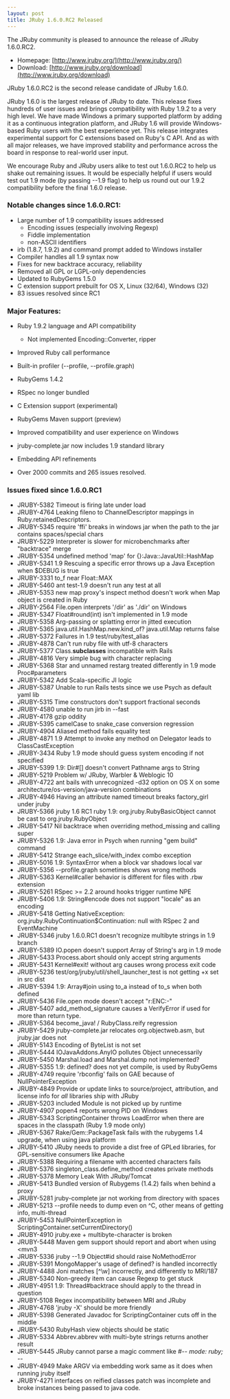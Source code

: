```yaml
---
layout: post
title: JRuby 1.6.0.RC2 Released
---
```

The JRuby community is pleased to announce the release of JRuby 1.6.0.RC2.

- Homepage: [http://www.jruby.org/](http://www.jruby.org/)
- Download: [http://www.jruby.org/download](http://www.jruby.org/download)

JRuby 1.6.0.RC2 is the second release candidate of JRuby 1.6.0.

JRuby 1.6.0 is the largest release of JRuby to date. This release
fixes hundreds of user issues and brings compatibility with Ruby 1.9.2
to a very high level. We have made Windows a primary supported
platform by adding it as a continuous integration platform, and JRuby
1.6 will provide Windows-based Ruby users with the best experience
yet. This release integrates experimental support for C extensions
based on Ruby's C API. And as with all major releases, we have
improved stability and performance across the board in response to
real-world user input.

We encourage Ruby and JRuby users alike to test out 1.6.0.RC2 to help
us shake out remaining issues. It would be especially helpful if users
would test out 1.9 mode (by passing --1.9 flag) to help us round out
our 1.9.2 compatibility before the final 1.6.0 release.

### Notable changes since 1.6.0.RC1:
- Large number of 1.9 compatibility issues addressed
  - Encoding issues (especially involving Regexp)
  - Fiddle implementation
  - non-ASCII identifiers
- irb (1.8.7, 1.9.2) and command prompt added to Windows installer
- Compiler handles all 1.9 syntax now
- Fixes for new backtrace accuracy, reliability
- Removed all GPL or LGPL-only dependencies
- Updated to RubyGems 1.5.0
- C extension support prebuilt for OS X, Linux (32/64), Windows (32)
- 83 issues resolved since RC1

### Major Features:

- Ruby 1.9.2 language and API compatibility

  - Not implemented Encoding::Converter, ripper
- Improved Ruby call performance
- Built-in profiler (--profile, --profile.graph)
- RubyGems 1.4.2
- RSpec no longer bundled
- C Extension support (experimental)
- RubyGems Maven support (preview)
- Improved compatibility and user experience on Windows
- jruby-complete.jar now includes 1.9 standard library
- Embedding API refinements
- Over 2000 commits and 265 issues resolved.

### Issues fixed since 1.6.0.RC1

- JRUBY-5382 Timeout is firing late under load
- JRUBY-4764 Leaking fileno to ChannelDescriptor mappings in Ruby.retainedDescriptors.
- JRUBY-5345 require 'ffi' breaks in windows jar when the path to the jar contains spaces/special chars
- JRUBY-5229 Interpreter is slower for microbenchmarks after "backtrace" merge
- JRUBY-5354 undefined method 'map' for {}:Java::JavaUtil::HashMap
- JRUBY-5341 1.9 Rescuing a specific error throws up a Java Exception when $DEBUG is true
- JRUBY-3331 to_f near Float::MAX
- JRUBY-5460 ant test-1.9 doesn't run any test at all
- JRUBY-5353 new map proxy's inspect method doesn't work when Map object is created in Ruby
- JRUBY-2564 File.open interprets '/dir' as './dir' on Windows
- JRUBY-5347 Float#round(int) isn't implemented in 1.9 mode
- JRUBY-5358 Arg-passing or splatting error in jitted execution
- JRUBY-5365 java.util.HashMap.new.kind_of? java.util.Map returns false
- JRUBY-5372 Failures in 1.9 test/ruby/test_alias
- JRUBY-4878 Can't run ruby file with utf-8 characters
- JRUBY-5377 Class.__subclasses__ incompatible with Rails
- JRUBY-4816 Very simple bug with character replacing
- JRUBY-5368 Star and unnamed restarg treated differently in 1.9 mode Proc#parameters
- JRUBY-5342 Add Scala-specific JI logic
- JRUBY-5387 Unable to run Rails tests since we use Psych as default yaml lib
- JRUBY-5315 Time constructors don't support fractional seconds
- JRUBY-4580 unable to run jirb in --fast
- JRUBY-4178 gzip oddity
- JRUBY-5395 camelCase to snake_case conversion regression
- JRUBY-4904 Aliased method fails equality test
- JRUBY-4871 1.9 Attempt to invoke any method on Delegator leads to ClassCastException
- JRUBY-3434 Ruby 1.9 mode should guess system encoding if not specified
- JRUBY-5399 1.9: Dir#\[\] doesn't convert Pathname args to String
- JRUBY-5219 Problem w/ JRuby, Warbler & Weblogic 10
- JRUBY-4722 ant bails with unrecognized -d32 option on OS X on some architecture/os-version/java-version combinations
- JRUBY-4946 Having an attribute named timeout breaks factory_girl under jruby
- JRUBY-5366 jruby 1.6 RC1 ruby 1.9: org.jruby.RubyBasicObject cannot be cast to org.jruby.RubyObject
- JRUBY-5417 Nil backtrace when overriding method_missing and calling super
- JRUBY-5326 1.9: Java error in Psych when running "gem build" command
- JRUBY-5412 Strange each_slice/with_index combo exception
- JRUBY-5016 1.9: SyntaxError when a block var shadows local var
- JRUBY-5356 --profile.graph sometimes shows wrong methods
- JRUBY-5363 Kernel#caller behavior is different for files with .rbw extension
- JRUBY-5261 RSpec &gt;= 2.2 around hooks trigger runtime NPE
- JRUBY-5406 1.9: String#encode does not support "locale" as an encoding
- JRUBY-5418 Getting NativeException: org.jruby.RubyContinuation$Continuation: null with RSpec 2 and EventMachine
- JRUBY-5346 jruby 1.6.0.RC1 doesn't recognize multibyte strings in 1.9 branch
- JRUBY-5389 IO.popen doesn't support Array of String's arg in 1.9 mode
- JRUBY-5433 Process.abort should only accept string arguments
- JRUBY-5431 Kernel#exit! without arg causes wrong process exit code
- JRUBY-5236 test/org/jruby/util/shell_launcher_test is not getting +x set in src dist
- JRUBY-5394 1.9: Array#join using to_a instead of to_s when both defined
- JRUBY-5436 File.open mode doesn't accept "r:ENC:-"
- JRUBY-5407 add_method_signature causes a VerifyError if used for more than return type.
- JRUBY-5364 become_java! / RubyClass.reify regression
- JRUBY-5429 jruby-complete.jar relocates org.objectweb.asm, but jruby.jar does not
- JRUBY-5143 Encoding of ByteList is not set
- JRUBY-5444 IOJavaAddons.AnyIO pollutes Object unnecessarily
- JRUBY-5450 Marshal.load and Marshal.dump not implemented?
- JRUBY-5355 1.9: defined? does not yet compile, is used by RubyGems
- JRUBY-4749 require 'rbconfig' fails on GAE because of NullPointerException
- JRUBY-4849 Provide or update links to source/project, attribution, and license info for *all* libraries ship with JRuby
- JRUBY-5203 included Module is not picked up by runtime
- JRUBY-4907 popen4 reports wrong PID on Windows
- JRUBY-5343 ScriptingContainer throws LoadError when there are spaces in the classpath (Ruby 1.9 mode only)
- JRUBY-5367 Rake/Gem::PackageTask fails with the rubygems 1.4 upgrade, when using java platform
- JRUBY-5410 JRuby needs to provide a dist free of GPLed libraries, for GPL-sensitive consumers like Apache
- JRUBY-5388 Requiring a filename with accented characters fails
- JRUBY-5376 singleton_class.define_method creates private methods
- JRUBY-5378 Memory Leak With JRuby/Tomcat
- JRUBY-5413 Bundled version of Rubygems (1.4.2) fails when behind a proxy
- JRUBY-5281 jruby-complete jar not working from directory with spaces
- JRUBY-5213 --profile needs to dump even on ^C, other means of getting info, multi-thread
- JRUBY-5453 NullPointerException in ScriptingContainer.setCurrentDirectory()
- JRUBY-4910 jruby.exe + multibyte-character is broken
- JRUBY-5448 Maven gem support should report and abort when using &lt;mvn3
- JRUBY-5336 jruby --1.9 Object#id should raise NoMethodError
- JRUBY-5391 MongoMapper's usage of defined? is handled incorrectly
- JRUBY-4488 Joni matches \[^\w\] incorrectly, and differently to MRI/187
- JRUBY-5340 Non-greedy item can cause Regexp to get stuck
- JRUBY-4951 1.9: Thread#backtrace should apply to the thread in question
- JRUBY-5108 Regex incompatibility between MRI and JRuby
- JRUBY-4768 'jruby -X' should be more friendly
- JRUBY-5398 Generated Javadoc for ScriptingContainer cuts off in the middle
- JRUBY-5430 RubyHash view objects should be static
- JRUBY-5334 Abbrev.abbrev with multi-byte strings returns another result
- JRUBY-5445 JRuby cannot parse a magic comment like #-*- mode: ruby; -*-
- JRUBY-4949 Make ARGV via embedding work same as it does when running jruby itself
- JRUBY-4271 interfaces on reified classes patch was incomplete and broke instances being passed to java code.
